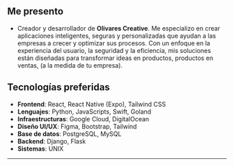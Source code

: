 ## Me presento 
- Creador y desarrollador de **Olivares Creative**. Me especializo en crear aplicaciones inteligentes, seguras y personalizadas que ayudan a las empresas a crecer y optimizar sus procesos. Con un enfoque en la experiencia del usuario, la seguridad y la eficiencia, mis soluciones están diseñadas para transformar ideas en productos, productos en ventas, (a la medida de tu empresa).

## Tecnologías preferidas 
- **Frontend**: React, React Native (Expo), Tailwind CSS
- **Lenguajes**: Python, JavaScripts, Swift, Goland
- **Infraestructuras**: Google Cloud, DigitalOcean
- **Diseño UI/UX**: Figma, Bootstrap, Tailwind
- **Base de datos**: PostgreSQL, MySQL
- **Backend**: Django, Flask
- **Sistemas**: UNIX
---

